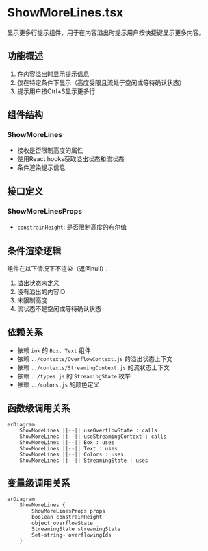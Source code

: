 # ShowMoreLines.tsx

显示更多行提示组件，用于在内容溢出时提示用户按快捷键显示更多内容。

## 功能概述

1. 在内容溢出时显示提示信息
2. 仅在特定条件下显示（高度受限且流处于空闲或等待确认状态）
3. 提示用户按Ctrl+S显示更多行

## 组件结构

### ShowMoreLines
- 接收是否限制高度的属性
- 使用React hooks获取溢出状态和流状态
- 条件渲染提示信息

## 接口定义

### ShowMoreLinesProps
- `constrainHeight`: 是否限制高度的布尔值

## 条件渲染逻辑

组件在以下情况下不渲染（返回null）：
1. 溢出状态未定义
2. 没有溢出的内容ID
3. 未限制高度
4. 流状态不是空闲或等待确认状态

## 依赖关系

- 依赖 `ink` 的 `Box`、`Text` 组件
- 依赖 `../contexts/OverflowContext.js` 的溢出状态上下文
- 依赖 `../contexts/StreamingContext.js` 的流状态上下文
- 依赖 `../types.js` 的 `StreamingState` 枚举
- 依赖 `../colors.js` 的颜色定义

## 函数级调用关系

```mermaid
erDiagram
    ShowMoreLines ||--|| useOverflowState : calls
    ShowMoreLines ||--|| useStreamingContext : calls
    ShowMoreLines ||--|| Box : uses
    ShowMoreLines ||--|| Text : uses
    ShowMoreLines ||--|| Colors : uses
    ShowMoreLines ||--|| StreamingState : uses
```

## 变量级调用关系

```mermaid
erDiagram
    ShowMoreLines {
        ShowMoreLinesProps props
        boolean constrainHeight
        object overflowState
        StreamingState streamingState
        Set~string~ overflowingIds
    }
```